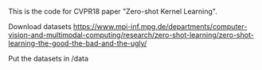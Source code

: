 This is the code for CVPR18 paper "Zero-shot Kernel Learning".

Download datasets https://www.mpi-inf.mpg.de/departments/computer-vision-and-multimodal-computing/research/zero-shot-learning/zero-shot-learning-the-good-the-bad-and-the-ugly/

Put the datasets in /data

